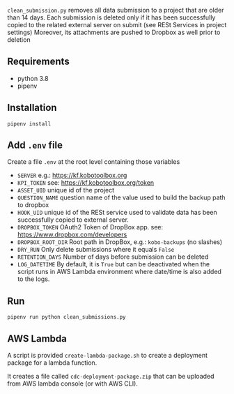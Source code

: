 `clean_submission.py` removes all data submission to a project that are older than 14 days.
Each submission is deleted only if it has been successfully copied to the related external server on submit (see RESt Services in project settings)
Moreover, its attachments are pushed to Dropbox as well prior to deletion 

## Requirements

- python 3.8
- pipenv

## Installation

`pipenv install`

## Add `.env` file

Create a file `.env` at the root level containing those variables

- `SERVER` e.g.: https://kf.kobotoolbox.org
- `KPI_TOKEN` see: https://kf.kobotoolbox.org/token
- `ASSET_UID` unique id of the project
- `QUESTION_NAME` question name of the value used to build the backup path to dropbox
- `HOOK_UID` unique id of the RESt service used to validate data has been successfully copied to external server.
- `DROPBOX_TOKEN` OAuth2 Token of DropBox app. see: https://www.dropbox.com/developers
- `DROPBOX_ROOT_DIR` Root path in DropBox, e.g.: `kobo-backups` (no slashes)
- `DRY_RUN` Only delete submissions where it equals `False`
- `RETENTION_DAYS` Number of days before submission can be deleted
- `LOG_DATETIME` By default, it is `True` but can be deactivated when the script runs in AWS Lambda environment where date/time is also added to the logs.

## Run

`pipenv run python clean_submissions.py`


## AWS Lambda

A script is provided `create-lambda-package.sh` to create a deployment package 
for a lambda function.

It creates a file called `cdc-deployment-package.zip` that can be uploaded from AWS lambda console (or with AWS CLI).

